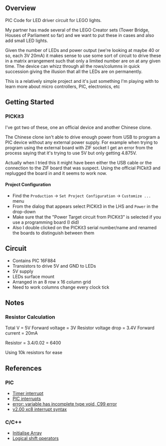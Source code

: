 ## Overview 

PIC Code for LED driver circuit for LEGO lights.

My partner has made several of the LEGO Creator sets (Tower Bridge, Houses of Parliament so far)
and we want to put these in cases and also add small LED lights.

Given the number of LEDs and power output (we're looking at maybe 40 or so, each 3V 20mA) it makes
sense to use some sort of circuit to drive these in a matrix arrangement such that only a 
limited number are on at any given time.  The device can whizz through all the rows/columns in 
quick succession giving the illusion that all the LEDs are on permanently.

This is a relatively simple project and it's just something I'm playing with to learn more 
about micro controllers, PIC, electronics, etc

## Getting Started

### PICKit3

I've got two of these, one an official device and another Chinese clone.

The Chinese clone isn't able to drive enough power from USB to program a PIC
device without any external power supply.  For example when trying to program 
using the external board with ZIF socket I get an error from the process saying
that it's trying to use 5V but only getting 4.875V.

Actually when I tried this it might have been either the USB cable or the 
connection to the ZIF board that was suspect.  Using the official PICkit3 and 
replugged the board in and it seems to work now.


#### Project Configuration

* Find the `Production` -> `Set Project Configuration` -> `Customize ...` menu
* From the dialog that appears select PICKit3 in the LHS and `Power` in the drop-down
* Make sure that the "Power Target circuit from PICKit3" is selected if you use a programming board (I did)
* Also I double clicked on the PICKit3 serial number/name and renamed the boards to distinguish between them

#### 


## Circuit

* Contains PIC 16F884
* Transistors to drive 5V and GND to LEDs
* 5V supply 
* LEDs surface mount 
 * Arranged in an 8 row x 16 column grid
 * Need to work columns change every clock tick




## Notes 

### Resistor Calculation

Total V = 5V
Forward voltage = 3V
Resistor voltage drop = 3.4V
Forward current = 20mA

Resistor = 3.4/0.02
         = 6400

Using 10k resistors for ease

 
## References

### PIC

* [Timer interrupt](http://ww1.microchip.com/downloads/en/DeviceDoc/51702A.pdf)
* [PIC interrupts](http://picguides.com/beginner/interrupts.php)
* [error: variable has incomplete type void, C99 error](https://www.microchip.com/forums/m1058706.aspx)
* [v2.00 xc8 interrupt syntax](https://www.microchip.com/forums/m1057526.aspx#1067160)
 

### C/C++

* [Initialise Array](http://www.cplusplus.com/doc/tutorial/arrays/)
* [Logical shift operators](https://stackoverflow.com/questions/7622/are-the-shift-operators-arithmetic-or-logical-in-c)